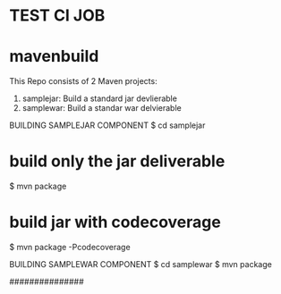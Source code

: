 # TEST CI JOB ##
# mavenbuild
This Repo consists of 2 Maven projects:
 1. samplejar: Build a standard jar devlierable
 2. samplewar: Build a standar war delvierable
 

BUILDING SAMPLEJAR COMPONENT
$ cd samplejar

# build only the jar deliverable
$ mvn package

# build jar with codecoverage
$ mvn package -Pcodecoverage


BUILDING SAMPLEWAR COMPONENT
$ cd samplewar
$ mvn package

###############
